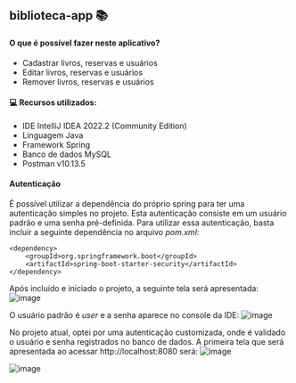 ## biblioteca-app :books:

#### O que é possível fazer neste aplicativo?
- Cadastrar livros, reservas e usuários
- Editar livros, reservas e usuários
- Remover livros, reservas e usuários

#### :computer: Recursos utilizados:

- IDE IntelliJ IDEA 2022.2 (Community Edition)
- Linguagem Java
- Framework Spring
- Banco de dados MySQL
- Postman v10.13.5

#### Autenticação
É possível utilizar a dependência do próprio spring para ter uma autenticação simples no projeto. Esta autenticação consiste em um usuário padrão e uma senha pré-definida.
Para utilizar essa autenticação, basta incluir a seguinte dependência no arquivo *pom.xml*:
```
<dependency>
    <groupId>org.springframework.boot</groupId>
    <artifactId>spring-boot-starter-security</artifactId>
</dependency>
```
Após incluído e iniciado o projeto, a seguinte tela será apresentada:
![image](https://github.com/nataliasuzuki/biblioteca-app/assets/61856025/d23a66dd-b5a0-4216-8778-721084753b25)

O usuário padrão é *user* e a senha aparece no console da IDE:
![image](https://github.com/nataliasuzuki/biblioteca-app/assets/61856025/9874e263-abc1-46a4-b79e-f35939fbd9fa)

No projeto atual, optei por uma autenticação customizada, onde é validado o usuário e senha registrados no banco de dados. A primeira tela que será apresentada ao acessar http://localhost:8080 será:
![image](https://github.com/nataliasuzuki/biblioteca-app/assets/61856025/bed056ac-9cc6-4f4b-bcfc-2107762a5885)

![image](https://github.com/nataliasuzuki/biblioteca-app/assets/61856025/9c2e7371-7472-4eea-8574-ab11df7e1cf2)
